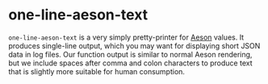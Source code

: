 # one-line-aeson-text

`one-line-aeson-text` is a very simply pretty-printer for [Aeson] values. It produces single-line output, which you may want for displaying short JSON data in log files. Our function output is similar to normal Aeson rendering, but we include spaces after comma and colon characters to produce text that is slightly more suitable for human consumption.

  [Aeson]: https://hackage.haskell.org/package/aeson
